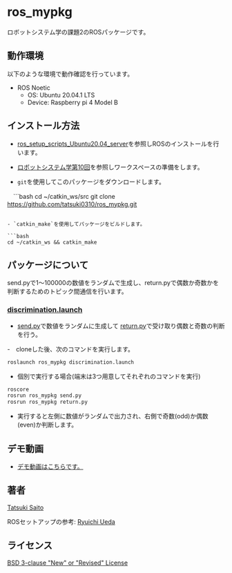 # ros_mypkg

ロボットシステム学の課題2のROSパッケージです。

## 動作環境

以下のような環境で動作確認を行っています。

- ROS Noetic
  - OS: Ubuntu 20.04.1 LTS
  - Device: Raspberry pi 4 Model B
  
## インストール方法

- [ros_setup_scripts_Ubuntu20.04_server](http://github.com/ryuichiueda/ros_setup_scripts_Ubuntu20.04\server)を参照しROSのインストールを行います。

- [ロボットシステム学第10回](https://ryuichiueda.github.io/robosys2020/lesson10_ros.html#/)を参照しワークスペースの準備をします。

- `git`を使用してこのパッケージをダウンロードします。

　```bash
  cd ~/catkin_ws/src
  git clone https://github.com/tatsuki0310/ros_mypkg.git
  ```

- `catkin_make`を使用してパッケージをビルドします。

  ```bash
  cd ~/catkin_ws && catkin_make
  ```

## パッケージについて

send.pyで1～100000の数値をランダムで生成し、return.pyで偶数か奇数かを判断するためのトピック間通信を行います。

### [discrimination.launch](https://github.com/tatsuki0310/ros_mypkg/blob/main/launch/discrimination.launch)

- [send.py](https://github.com/tatsuki0310/ros_mypkg/blob/main/scripts/send.py)で数値をランダムに生成して
[return.py](https://github.com/tatsuki0310/ros_mypkg/blob/main/scripts/return.py)で受け取り偶数と奇数の判断を行う。

-　cloneした後、次のコマンドを実行します。

```bash
roslaunch ros_mypkg discrimination.launch
```

- 個別で実行する場合(端末は3つ用意してそれぞれのコマンドを実行)

```bash
roscore
rosrun ros_mypkg send.py
rosrun ros_mypkg return.py
```

- 実行すると左側に数値がランダムで出力され、右側で奇数(odd)か偶数(even)か判断します。

## デモ動画

- [デモ動画はこちらです。](https://youtu.be/GsKB5UEl5V4)

## 著者

[Tatsuki Saito](https://github.com/tatsuki0310)

ROSセットアップの参考:
[Ryuichi Ueda](https://github.com/ryuichiueda)

## ライセンス
[BSD 3-clause "New" or "Revised" License](https://github.com/tatsuki0310/ros_mypkg/blob/main/LICENSE)
